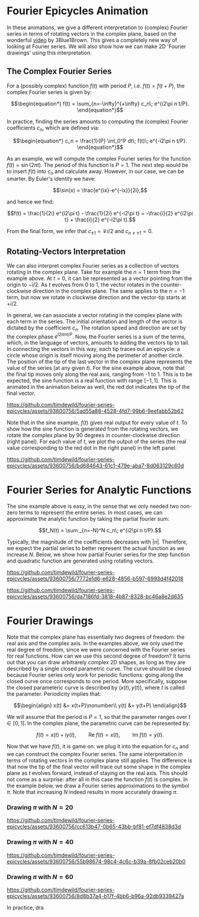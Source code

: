 # Fourier Epicycles Animation
In these animations, we give a different interpretation to (complex) Fourier series in terms of rotating vectors in the complex plane, based on the wonderful [video](https://www.youtube.com/watch?v=r6sGWTCMz2k) by 3Blue1Brown. This gives a completely new way of looking at Fourier series. We will also show how we can make 2D 'Fourier drawings' using this interpretation. 

## The Complex Fourier Series
For a (possibly complex) function $f(t)$ with period $P$, i.e. $f(t) = f(t+P)$, the complex Fourier series is given by:
```math
\begin{equation*}
    f(t) = \sum_{n=-\infty}^{+\infty} c_n\; e^{i2\pi n t/P}.
\end{equation*}
```
In practice, finding the series amounts to computing the (complex) Fourier coefficients $c_n$, which are defined via:
```math
\begin{equation*}
    c_n = \frac{1}{P} \int_0^P  dt\; f(t)\; e^{-i2\pi n t/P}.
\end{equation*}
```

As an example, we will compute the complex Fourier series for the function $f(t)=\sin(2\pi t)$. The period of this function is $P=1$. The next step would be to insert $f(t)$ into $c_n$ and calculate away. However, in our case, we can be smarter. By Euler's identity we have:
```math
\sin(x) = \frac{e^{ix}-e^{-ix}}{2i},
```
and hence we find:
```math
f(t) = \frac{1}{2i} e^{i2\pi t} - \frac{1}{2i} e^{-i2\pi t} = -\frac{i}{2} e^{i2\pi t} + \frac{i}{2} e^{-i2\pi t}.
```
From the final form, we infer that $c_{\pm 1} = \mp i/2$ and $c_{n\neq \pm 1} = 0$. 

## Rotating-Vectors Interpretation
We can also interpret complex Fourier series as a collection of vectors rotating in the complex plane. Take for example the $n=1$ term from the example above. At $t=0$, it can be represented as a vector pointing from the origin to $-i/2$. As $t$ evolves from 0 to 1, the vector rotates in the counter-clockwise direction in the complex plane. The same applies to the $n=-1$ term, but now we rotate in clockwise direction and the vector-tip starts at $+i/2$. 

In general, we can associate a vector rotating in the complex plane with each term in the series. The initial orientation and length of the vector is dictated by the coefficient $c_n$. The rotation speed and direction are set by the complex phase $e^{i2\pi n t/P}$. Now, the Fourier series is a sum of the terms, which, in the language of vectors, amounts to adding the vectors tip to tail. In connecting the vectors in this way, each tip traces out an epicycle: a circle whose origin is itself moving along the perimeter of another circle. The position of the tip of the last vector in the complex plane represents the value of the series (at any given $t$). For the sine example above, note that the final tip moves only along the real axis, ranging from -1 to 1. This is to be expected, the sine function is a real function with range $[-1,1]$. This is animated in the animation below as well, the red dot indicates the tip of the final vector. 

https://github.com/timdewild/fourier-series-epicycles/assets/93600756/5ad55a88-4528-4fd7-99b6-9eefabb52b62

Note that in the sine example, $f(t)$ gives real output for every value of $t$. To show how the sine function is generated from the rotating vectors, we rotate the complex plane by 90 degrees in counter-clockwise direction (right panel). For each value of $t$, we plot the output of the series (the real value corresponding to the red dot in the right panel) in the left panel. 

https://github.com/timdewild/fourier-series-epicycles/assets/93600756/bd684643-61c1-479e-aba7-8d063129c60d

# Fourier Series for Analytic Functions
The sine example above is easy, in the sense that we only needed two non-zero terms to represent the entire series. In most cases, we can approximate the analytic function by taking the partial fourier sum:
```math
f_N(t) = \sum _{n=-N}^N c_n\; e^{i2\pi n t/P}.
```
Typically, the magnitude of the coefficients decreases with $|n|$. Therefore, we expect the partial series to better represent the actual function as we increase $N$. Below, we show how partial Fourier series for the step function and quadratic function are generated using rotating vectors. 

https://github.com/timdewild/fourier-series-epicycles/assets/93600756/7772e1d6-e628-4856-b597-6993d4f42018

https://github.com/timdewild/fourier-series-epicycles/assets/93600756/da7186fd-3818-4b87-8328-bc46a8e2d635

# Fourier Drawings
Note that the complex plane has essentially two degrees of freedom: the real axis and the complex axis. In the examples above, we only used the real degree of freedom, since we were concerned with the Fourier series for real functions. How can we use this second degree of freedom? It turns out that you can draw arbitrarely complex 2D shapes, as long as they are described by a single closed parametric curve. The curve should be closed because Fourier series only work for periodic functions: going along the closed curve once corresponds to one period. More specifically, suppose the closed parameteric curve is described by $(x(t), y(t))$, where $t$ is called the parameter. Periodicity implies that:
```math
\begin{align}
    x(t) &= x(t+P)\nonumber\\
    y(t) &= y(t+P)
\end{align}
```
We will assume that the period is $P=1$, so that the parameter ranges over $t\in [0,1]$. In the complex plane, the parametric curve can be represented by:
```math
\begin{equation*}
    f(t) = x(t) + iy(t),\quad\quad \mathrm{Re}\; f(t) = x(t),\quad\quad \mathrm{Im}\; f(t) = y(t). 
\end{equation*}
```
Now that we have $f(t)$, it is game on: we plug it into the equation for $c_n$ and we can construct the complex Fourier series. The same interpretation in terms of rotating vectors in the complex plane still applies. The difference is that now the tip of the final vector will trace out some shape in the complex plane as $t$ evolves forward, instead of staying on the real axis. This should not come as a surprise: after all in this case the function $f(t)$ is complex. In the example below, we draw a Fourier series approximations to the symbol $\pi$. Note that increasing $N$ indeed results in more accurately drawing $\pi$. 

### Drawing $\pi$ with $N = 20$
https://github.com/timdewild/fourier-series-epicycles/assets/93600756/cc613b47-0b65-43bb-bf81-ef7df4838d3d

### Drawing $\pi$ with $N = 40$
https://github.com/timdewild/fourier-series-epicycles/assets/93600756/55b98674-98c4-4c6c-b39a-8fb02ceb20b0

### Drawing $\pi$ with $N = 60$
https://github.com/timdewild/fourier-series-epicycles/assets/93600756/8d8b37a4-b17f-4bb6-b96a-92db9339427a



In practice, dra
